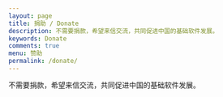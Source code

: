 ```yaml
---
layout: page
title: 捐助 / Donate
description: 不需要捐款，希望来信交流，共同促进中国的基础软件发展。
keywords: Donate
comments: true
menu: 赞助
permalink: /donate/
---
```


不需要捐款，希望来信交流，共同促进中国的基础软件发展。